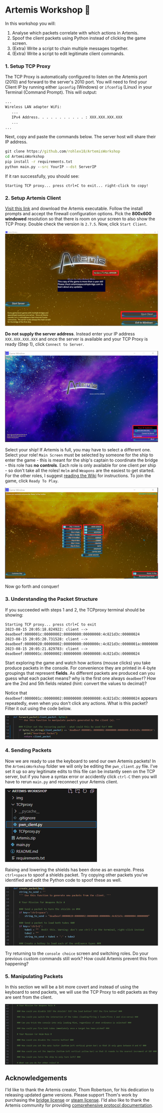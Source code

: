 # Artemis Workshop 🚀

In this workshop you will:
1. Analyse which packets correlate with which actions in Artemis.
2. Spoof the client packets using Python instead of clicking the game screen.
3. (Extra) Write a script to chain multiple messages together.
4. (Extra) Write a script to edit legitimate client commands.

### 1. Setup TCP Proxy
The TCP Proxy is automatically configured to listen on the Artemis port (2010) and forward to the server's 2010 port. You will need to find your Client IP by running either ```ipconfig``` (Windows) or ```ifconfig``` (Linux) in your Terminal (Command Prompt). This will output:
```cmd
...
Wireless LAN adapter WiFi:
   ...
   IPv4 Address. . . . . . . . . . . : XXX.XXX.XXX.XXX
   ...
...
```
Next, copy and paste the commands below. The server host will share their IP address.
```cmd
git clone https://github.com/rohlex18/ArtemisWorkshop
cd ArtemisWorkshop
pip install -r requirements.txt
python main.py --src YourIP --dst ServerIP
```
If it ran successfully, you should see:
```
Starting TCP proxy... press ctrl+C to exit... right-click to copy!
```

### 2. Setup Artemis Client
[Visit this link](https://universityofadelaide.box.com/s/ywlggscc58hpwc7ekq3kpr0327fbswvz) and download the Artemis executable. Follow the install prompts and accept the firewall configuration options. Pick the **800x600 windowed** resolution so that there is room on your screen to also show the TCP Proxy. Double check the version is `2.7.5`. Now, click `Start Client`.

![](img/artemis_welcome.png)

**Do not supply the server address**. Instead enter your IP address `XXX.XXX.XXX.XXX` and once the server is available and your TCP Proxy is ready (Step 1), click `Connect to Server`.

![](img/artemis_connect.png)

Select your ship! If Artemis is full, you may have to select a different one. Select your role! `Main Screen` must be selected by someone for the ship to enter the game - this is meant for the ship's captain to coordinate the bridge - this role has **no controls**. Each role is only available for one client per ship - so don't take all the roles!  `Helm` and `Weapons` are the easiest to get started.
For the other roles, I suggest [reading the Wiki](https://artemissbs.fandom.com/wiki/ArtemisSBS_Wikia) for instructions. To join the game, click `Ready To Play`.

![](img/artemis_role_selection.png)

Now go forth and conquer!

### 3. Understanding the Packet Structure

If you succeeded with steps 1 and 2, the TCPproxy terminal should be showing:
```
Starting TCP proxy... press ctrl+C to exit
2023-08-15 20:05:18.824922: client --> deadbeef:0000001c:00000002:00000000:00000008:4c821d3c:00000024
2023-08-15 20:05:20.731528: client --> deadbeef:00000020:00000002:00000000:0000000c:4c821d3c:0000001a:00000000
2023-08-15 20:05:21.829783: client --> deadbeef:0000001c:00000002:00000000:00000008:4c821d3c:00000024
```

Start exploring the game and watch how actions (mouse clicks) you take produce packets in the console. For convenience they are printed in 4-byte groupings that represent **fields**. As different packets are produced can you guess what each packet means? why is the first one always ```deadbeef```? How are the 2nd and 5th fields related (hint: convert the values to decimal)?

Notice that `deadbeef:0000001c:00000002:00000000:00000008:4c821d3c:00000024` appears repeatedly, even when you don't click any actions. What is this packet? Filter it out using the code below.

![](img/heartbeat.png)

### 4. Sending Packets 

Now we are ready to use the keyboard to send our own Artemis packets! In the ```ArtemisWorkshop``` folder we will only be editing the ```pwn_client.py``` file. I've set it up so any legitimate edits to this file can be instantly seen on the TCP server, but if you have a syntax error or accidently click ```ctrl-C``` then you will have to rerun ```main.py``` and reconnect your Artemis client.

![](img/folder_hierarchy.png)

Raising and lowering the shields has been done as an example. Press `ctrl+space` to spoof a shields packet. Try copying other packets you've identified and edit the Python code to spoof these as well.

![](img/sending_packets.PNG)

Try returning to the `console choice` screen and switching roles. Do your previous custom commands still work? How could Artemis prevent this from happening?  

### 5. Manipulating Packets

In this section we will be a bit more covert and instead of using the keyboard to send packets, we will use the TCP Proxy to edit packets as they are sent from the client.

![](img/forward_packets.PNG)

## Acknowledgements
I'ld like to thank the Artemis creator, Thom Robertson, for his dedication to releasing updated game versions. Please support Thom's work by purchasing the [bridge license](https://www.artemisspaceshipbridge.com/store/p1/Artemis_Spaceship_Bridge_Simulator_2.html#/) or [steam license](https://store.steampowered.com/app/247350/Artemis_Spaceship_Bridge_Simulator/). I'ld also like to thank the Artemis community for providing [comprehensive protocol documentation](https://artemis-nerds.github.io/protocol-docs/).
